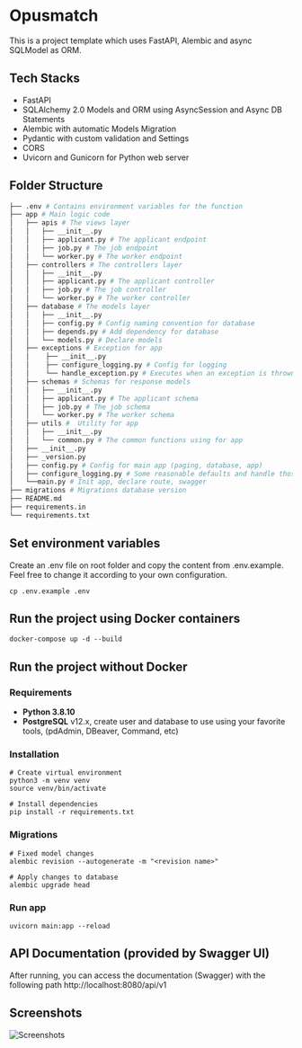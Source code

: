 # Opusmatch

This is a project template which uses FastAPI, Alembic and async SQLModel as ORM.


## Tech Stacks
* FastAPI
* SQLAlchemy 2.0 Models and ORM using AsyncSession and Async DB Statements
* Alembic with automatic Models Migration
* Pydantic with custom validation and Settings
* CORS
* Uvicorn and Gunicorn for Python web server

## Folder Structure
```Bash
├── .env # Contains environment variables for the function
├── app # Main logic code
│   ├── apis # The views layer
│   │   ├── __init__.py
│   │   ├── applicant.py # The applicant endpoint
│   │   ├── job.py # The job endpoint
│   │   └── worker.py # The worker endpoint
│   ├── controllers # The controllers layer
│   │   ├── __init__.py
│   │   ├── applicant.py # The applicant controller
│   │   ├── job.py # The job controller
│   │   └── worker.py # The worker controller
│   ├── database # The models layer
│   │   ├── __init__.py
│   │   ├── config.py # Config naming convention for database
│   │   ├── depends.py # Add dependency for database
│   │   └── models.py # Declare models
│   ├── exceptions # Exception for app
│   │    ├── __init__.py
│   │    ├── configure_logging.py # Config for logging
│   │    └── handle_exception.py # Executes when an exception is thrown. 
│   ├── schemas # Schemas for response models
│   │   ├── __init__.py
│   │   ├── applicant.py # The applicant schema
│   │   ├── job.py # The job schema
│   │   └── worker.py # The worker schema
│   ├── utils #  Utility for app
│   │   ├── __init__.py
│   │   └── common.py # The common functions using for app
│   ├── __init__.py
│   ├── _version.py
│   ├── config.py # Config for main app (paging, database, app)
│   ├── configure_logging.py # Some reasonable defaults and handle those settings
│   └──main.py # Init app, declare route, swagger
├── migrations # Migrations database version
├── README.md
├── requirements.in
└── requirements.txt
```

## Set environment variables
Create an .env file on root folder and copy the content from .env.example. Feel free to change it according to your own configuration.
```
cp .env.example .env
```

## Run the project using Docker containers
```
docker-compose up -d --build   
```


## Run the project without Docker
### Requirements
- **Python 3.8.10**
- **PostgreSQL** v12.x, create user and database to use using your favorite tools, (pdAdmin, DBeaver, Command, etc)


### Installation
```
# Create virtual environment
python3 -m venv venv
source venv/bin/activate

# Install dependencies
pip install -r requirements.txt
```


### Migrations
```
# Fixed model changes
alembic revision --autogenerate -m "<revision name>"

# Apply changes to database
alembic upgrade head
```

### Run app
```
uvicorn main:app --reload
```


## API Documentation  (provided by Swagger UI)
After running, you can access the documentation (Swagger) with the following path http://localhost:8080/api/v1


## Screenshots
![Screenshots](https://github.com/nnpvaan/opusmatch_challenge/blob/develop/templates/img.png)
